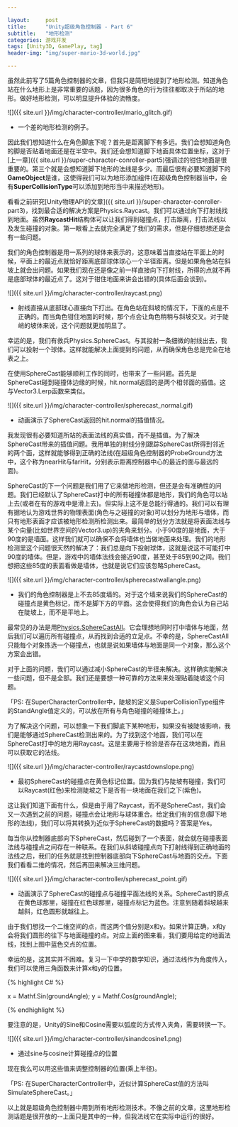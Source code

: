 ```yaml
---

layout:     post
title:      "Unity超级角色控制器 - Part 6"
subtitle:   "地形检测"
categories: 游戏开发
tags: [Unity3D, GamePlay, tag]
header-img: "img/super-mario-3d-world.jpg"

---
```


虽然此前写了5篇角色控制器的文章，但我只是简短地提到了地形检测。知道角色站在什么地形上是非常重要的话题，因为很多角色的行为往往都取决于所站的地形。做好地形检测，可以明显提升体验的流畅度。

![]({{ site.url }}/img/character-controller/mario_glitch.gif)

* 一个差的地形检测的例子。

因此我们想知道什么在角色脚底下呢？首先是距离脚下有多远。我们会想知道角色的脚是否贴着地面还是在半空中。我们还会想知道脚下地面具体位置坐标，这对于[上一章]({{ site.url }}/super-character-conroller-part5)强调过的钳住地面是很重要的。第三个就是会想知道脚下地形的法线是多少。而最后很有必要知道脚下的**GameObject**是谁，这使得我们可以为地形添加组件(在超级角色控制器当中，会有**SuperCollisionType**可以添加到地形当中来描述地形)。

看看之前研究[Unity物理API的文章]({{ site.url }}/super-character-conroller-part3)，找到最合适的解决方案是Physics.Raycast。我们可以通过向下打射线找到地面。虽然**RaycastHit**结构体可以让我们得到碰撞点，打击距离，打击法线以及发生碰撞的对象。第一眼看上去就完全满足了我们的需求，但是仔细想想还是会有一些问题。

我们的角色控制器是用一系列的球体来表示的，这意味着当直接站在平面上的时候，平面上的最近点就恰好距离底部球体球心一个半径距离。但是如果角色站在斜坡上就会出问题。如果我们现在还是像之前一样直接向下打射线，所得的点就不再是底部球体的最近点了。这对于钳住地面来讲会出错的(具体后面会谈到)。

![]({{ site.url }}/img/character-controller/raycast.png)

* 射线直接从底部球心直接向下打出。在角色站在斜坡的情况下，下面的点是不正确的。而当角色钳住地面的时候，那个点会让角色稍稍与斜坡交叉。对于陡峭的坡体来说，这个问题就更加明显了。

幸运的是，我们有救兵Physics.SphereCast。与其投射一条细微的射线出去，我们可以投射一个球体。这样就能解决上面提到的问题，从而确保角色总是完全在地表之上。

在使用SphereCast能够顺利工作的同时，也带来了一些问题。首先是SphereCast碰到碰撞体边缘的时候，hit.normal返回的是两个相邻面的插值。这与Vector3.Lerp函数来类似。

![]({{ site.url }}/img/character-controller/spherecast_normal.gif)

* 动画演示了SphereCast返回的hit.normal的插值情况。

我发现很有必要知道所站的表面法线的真实值，而不是插值。为了解决SphereCast带来的插值问题。我用单独的射线分别跟踪SphereCast所得到邻近的两个面，这样就能够得到正确的法线(在超级角色控制器的ProbeGround方法中，这个称为nearHit与farHit，分别表示距离控制器中心的最近的面与最远的面)。

SphereCast的下一个问题是我们用了它来做地形检测，但还是会有准确性的问题。我们已经默认了SphereCast打中的所有碰撞体都是地形，我们的角色可以站上去(或者在有的游戏中是滑上去)。但实际上这不是总能行得通的。我们可以有理有据地认为游戏世界的物理表面(角色与之碰撞的对象)可以划分为地形与墙体，而只有地形表面才应该被地形检测所检测出来。最简单的划分方法就是将表面法线与某个向量(比如世界空间的Vector3.up)的夹角来划分。小于90度的是地面，大于90度的是墙面。这样我们就可以确保不会将墙体也当做地面来处理。我们的地形检测里这个问题很天然的解决了：我们总是向下投射球体，这就是说这不可能打中90度的墙体。但是，游戏中的墙体法线会接近90度，甚至处于85到90之间。我们想把这些85度的表面看做是墙体，也就是说它们应该忽略SphereCast。

![]({{ site.url }}/img/character-controller/spherecastwallangle.png)

* 我们的角色控制器是上不去85度墙的。对于这个墙来说我们的SphereCast的碰撞点是黄色标记，而不是脚下方的平面。这会使得我们的角色会认为自己站在陡坡上，而不是平地上。

最常见的办法是用[Physics.SphereCastAll](http://docs.unity3d.com/ScriptReference/Physics.SphereCastAll.html)。它会理想地同时打中墙体与地面，然后我们可以遍历所有碰撞点，从而找到合适的立足点。不幸的是，SphereCastAll只能每个对象拣选一个碰撞点，也就是说如果墙体与地面是同一个对象，那么这个方案会出错。

对于上面的问题，我们可以通过减小SphereCast的半径来解决。这样确实能解决一些问题，但不是全部。我们还是要想一种可靠的方法来来处理贴着陡坡这个问题。

「PS: 在SuperCharacterController中，陡坡的定义是SuperCollisionType组件的StandAngle值定义的，可以放在所有与角色碰撞的碰撞体上。」

为了解决这个问题，可以想象一下我们脚底下某种地形，如果没有被陡坡影响，我们是能够通过SphereCast检测出来的。为了找到这个地面，我们可以在SphereCast打中的地方用Raycast。这是主要用于检验是否存在这块地面，而且可以获取它的法线。

![]({{ site.url }}/img/character-controller/raycastdownslope.png)

* 最初SphereCast的碰撞点在黄色标记位置。因为我们与陡坡有碰撞，我们可以Raycast(红色)来检测陡坡之下是否有一块地面在我们之下(紫色)。

这让我们知道下面有什么，但是由于用了Raycast，而不是SphereCast，我们会又一次遇到之前的问题，碰撞点会让地形与球体重合。给定我们有的信息(脚下地形的法线)，我们可以将其转换为近似于SphereCast的数据吗？答案是Yes。

每当你从控制器底部向下SphereCast，然后碰到了一个表面，就会就在碰撞表面法线与碰撞点之间存在一种联系。在我们从斜坡碰撞点向下打射线得到正确地面的法线之后，我们的任务就是找到控制器底部向下SphereCast与地面的交点。下面我们看看二维的情况，然后再回来解决三维问题。

![]({{ site.url }}/img/character-controller/spherecast_point.gif)

* 动画演示了SphereCast的碰撞点与碰撞平面法线的关系。SphereCast的原点在黄色球那里，碰撞在红色球那里，碰撞点标记为蓝色。注意到随着斜坡越来越斜，红色圆形就越往上。

由于我们想找一个二维空间的点，而这两个值分别是x和y。如果计算正确，x和y会将我们圆形的往下与地面碰撞的点。对应上面的图来看，我们要用给定的地面法线，找到上图中蓝色交点的位置。

幸运的是，这其实并不困难。复习一下中学的数学知识，通过法线作为角度传入，我们可以使用三角函数来计算x和y的位置。

{% highlight C# %}

x = Mathf.Sin(groundAngle);
y = Mathf.Cos(groundAngle);

{% endhighlight %}

要注意的是，Unity的Sine和Cosine需要以弧度的方式传入夹角，需要转换一下。

![]({{ site.url }}/img/character-controller/sinandcosine1.png)

* 通过sine与cosine计算碰撞点的位置

现在我么可以用这些值来调整控制器的位置(乘上半径)。

「PS: 在SuperCharacterController中，近似计算SphereCast值的方法叫SimulateSphereCast。」

以上就是超级角色控制器中用到所有地形检测技术。不像之前的文章，这里地形检测话题是很开放的--上面只是其中的一种，但我法线它在实际中运行的很好。


